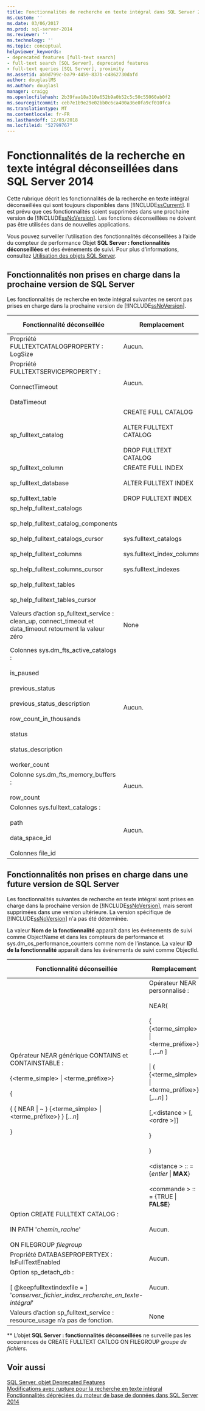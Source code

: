 ```yaml
---
title: Fonctionnalités de recherche en texte intégral dans SQL Server 2014 dépréciées | Microsoft Docs
ms.custom: ''
ms.date: 03/06/2017
ms.prod: sql-server-2014
ms.reviewer: ''
ms.technology: ''
ms.topic: conceptual
helpviewer_keywords:
- deprecated features [full-text search]
- full-text search [SQL Server], deprecated features
- full-text queries [SQL Server], proximity
ms.assetid: ab0d799c-ba79-4459-837b-c4862730dafd
author: douglaslMS
ms.author: douglasl
manager: craigg
ms.openlocfilehash: 2b39faa18a310a652b9a0b52c5c50c55060ab0f2
ms.sourcegitcommit: ceb7e1b9e29e02bb0c6ca400a36e0fa9cf010fca
ms.translationtype: MT
ms.contentlocale: fr-FR
ms.lasthandoff: 12/03/2018
ms.locfileid: "52799767"
---
```

# <a name="deprecated-full-text-search-features-in-sql-server-2014"></a>Fonctionnalités de la recherche en texte intégral déconseillées dans SQL Server 2014
  Cette rubrique décrit les fonctionnalités de la recherche en texte intégral déconseillées qui sont toujours disponibles dans [!INCLUDE[ssCurrent](../../includes/sscurrent-md.md)]. Il est prévu que ces fonctionnalités soient supprimées dans une prochaine version de [!INCLUDE[ssNoVersion](../../includes/ssnoversion-md.md)]. Les fonctions déconseillées ne doivent pas être utilisées dans de nouvelles applications.  
  
 Vous pouvez surveiller l’utilisation des fonctionnalités déconseillées à l’aide du compteur de performance Objet **SQL Server : fonctionnalités déconseillées** et des événements de suivi. Pour plus d’informations, consultez [Utilisation des objets SQL Server](../performance-monitor/use-sql-server-objects.md).  
  
## <a name="features-not-supported-in-the-next-version-of-sql-server"></a>Fonctionnalités non prises en charge dans la prochaine version de SQL Server  
 Les fonctionnalités de recherche en texte intégral suivantes ne seront pas prises en charge dans la prochaine version de [!INCLUDE[ssNoVersion](../../includes/ssnoversion-md.md)].  
  
|Fonctionnalité déconseillée|Remplacement|Nom de la fonctionnalité|ID de la fonctionnalité|  
|------------------------|-----------------|------------------|----------------|  
|Propriété FULLTEXTCATALOGPROPERTY : LogSize|Aucun.|FULLTEXTCATALOGPROPERTY **('LogSize')**|211|  
|Propriété FULLTEXTSERVICEPROPERTY :<br /><br /> ConnectTimeout<br /><br /> DataTimeout|Aucun.|FULLTEXTSERVICEPROPERTY **('ConnectTimeout')**<br /><br /> FULLTEXTSERVICEPROPERTY **('DataTimeout'**)|210<br /><br /> 209|  
|sp_fulltext_catalog|CREATE FULL CATALOG<br /><br /> ALTER FULLTEXT CATALOG<br /><br /> DROP FULLTEXT CATALOG|sp_fulltext_catalog|84|  
|sp_fulltext_column<br /><br /> sp_fulltext_database<br /><br /> sp_fulltext_table|CREATE FULL INDEX<br /><br /> ALTER FULLTEXT INDEX<br /><br /> DROP FULLTEXT INDEX|sp_fulltext_column<br /><br /> sp_fulltext_database<br /><br /> sp_fulltext_table|86<br /><br /> 87<br /><br /> 85 %|  
|sp_help_fulltext_catalogs<br /><br /> sp_help_fulltext_catalog_components<br /><br /> sp_help_fulltext_catalogs_cursor<br /><br /> sp_help_fulltext_columns<br /><br /> sp_help_fulltext_columns_cursor<br /><br /> sp_help_fulltext_tables<br /><br /> sp_help_fulltext_tables_cursor|sys.fulltext_catalogs<br /><br /> sys.fulltext_index_columns<br /><br /> sys.fulltext_indexes|sp_help_fulltext_catalogs<br /><br /> sp_help_fulltext_catalog_components<br /><br /> sp_help_fulltext_catalogs_cursor<br /><br /> sp_help_fulltext_columns<br /><br /> sp_help_fulltext_columns_cursor<br /><br /> sp_help_fulltext_table<br /><br /> sp_help_fulltext_tables_cursor|88<br /><br /> 203<br /><br /> 90<br /><br /> 92<br /><br /> 93<br /><br /> 91<br /><br /> 89|  
|Valeurs d’action sp_fulltext_service : clean_up, connect_timeout et data_timeout retournent la valeur zéro|None|sp_fulltext_service @action=clean_up<br /><br /> sp_fulltext_service @action=connect_timeout<br /><br /> sp_fulltext_service @action=data_timeout|116<br /><br /> 117<br /><br /> 118|  
|Colonnes sys.dm_fts_active_catalogs :<br /><br /> is_paused<br /><br /> previous_status<br /><br /> previous_status_description<br /><br /> row_count_in_thousands<br /><br /> status<br /><br /> status_description<br /><br /> worker_count|Aucun.|dm_fts_active_catalogs.is_paused<br /><br /> dm_fts_active_catalogs.previous_status<br /><br /> dm_fts_active_catalogs.previous_status_description<br /><br /> dm_fts_active_catalogs.row_count_in_thousands<br /><br /> dm_fts_active_catalogs.status<br /><br /> dm_fts_active_catalogs.status_description<br /><br /> dm_fts_active_catalogs.worker_count|218<br /><br /> 221<br /><br /> 222<br /><br /> 224<br /><br /> 219<br /><br /> 220<br /><br /> 223|  
|Colonne sys.dm_fts_memory_buffers :<br /><br /> row_count|Aucun.|dm_fts_memory_buffers.row_count|225|  
|Colonnes sys.fulltext_catalogs :<br /><br /> path<br /><br /> data_space_id<br /><br /> Colonnes file_id|Aucun.|fulltext_catalogs.path<br /><br /> fulltext_catalogs.data_space_id<br /><br /> fulltext_catalogs.file_id|215<br /><br /> 216<br /><br /> 217|  
  
## <a name="features-not-supported-in-a-future-version-of-sql-server"></a>Fonctionnalités non prises en charge dans une future version de SQL Server  
 Les fonctionnalités suivantes de recherche en texte intégral sont prises en charge dans la prochaine version de [!INCLUDE[ssNoVersion](../../includes/ssnoversion-md.md)], mais seront supprimées dans une version ultérieure. La version spécifique de [!INCLUDE[ssNoVersion](../../includes/ssnoversion-md.md)] n'a pas été déterminée.  
  
 La valeur **Nom de la fonctionnalité** apparaît dans les événements de suivi comme ObjectName et dans les compteurs de performance et sys.dm_os_performance_counters comme nom de l’instance. La valeur **ID de la fonctionnalité** apparaît dans les événements de suivi comme ObjectId.  
  
|Fonctionnalité déconseillée|Remplacement|Nom de la fonctionnalité|ID de la fonctionnalité|  
|------------------------|-----------------|------------------|----------------|  
|Opérateur NEAR générique CONTAINS et CONTAINSTABLE :<br /><br /> {<terme_simple> &#124; <terme_préfixe>}<br /><br /> {<br /><br /> { { NEAR &#124; ~ }    {<terme_simple> &#124; <terme_préfixe>} } [...*n*]<br /><br /> }|Opérateur NEAR personnalisé :<br /><br /> NEAR(<br /><br /> {   {<terme_simple> &#124; <terme_préfixe>} [ ,...*n* ]<br /><br /> &#124; ( {<terme_simple> &#124; <terme_préfixe>} [,...*n*] )<br /><br /> [,\<distance > [,\<ordre >]]<br /><br /> }<br /><br /> )<br /><br /> \<distance > :: = {*entier* &#124; **MAX**}<br /><br /> \<commande > :: = {TRUE &#124; **FALSE**}|FULLTEXT_OLD_NEAR_SYNTAX|247|  
|Option CREATE FULLTEXT CATALOG :<br /><br /> IN PATH '*chemin_racine*'<br /><br /> ON FILEGROUP *filegroup*|Aucun.|CREATE FULLTEXT CATLOG IN PATH<br /><br /> Aucun.*|237<br /><br /> Aucun.<sup>*</sup>|  
|Propriété DATABASEPROPERTYEX : IsFullTextEnabled|Aucun.|DATABASEPROPERTYEX **('IsFullTextEnabled')**|202|  
|Option sp_detach_db :<br /><br /> [ @keepfulltextindexfile = ] '*conserver_fichier_index_recherche_en_texte-intégral*'|Aucun.|sp_detach_db @keepfulltextindexfile|226|  
|Valeurs d’action sp_fulltext_service : resource_usage n’a pas de fonction.|None|sp_fulltext_service @action=resource_usage|200|  
  
 \** L’objet **SQL Server : fonctionnalités déconseillées** ne surveille pas les occurrences de CREATE FULLTEXT CATLOG ON FILEGROUP *groupe de fichiers*.  
  
## <a name="see-also"></a>Voir aussi  
 [SQL Server, objet Deprecated Features](../performance-monitor/sql-server-deprecated-features-object.md)   
 [Modifications avec rupture pour la recherche en texte intégral](../../database-engine/breaking-changes-to-full-text-search.md)   
 [Fonctionnalités dépréciées du moteur de base de données dans SQL Server 2014](../../database-engine/deprecated-database-engine-features-in-sql-server-2016.md)  
  
  
